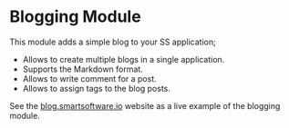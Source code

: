 # Blogging Module

This module adds a simple blog to your SS application;

* Allows to create multiple blogs in a single application.
* Supports the Markdown format.
* Allows to write comment for a post.
* Allows to assign tags to the blog posts.

See the [blog.smartsoftware.io](https://blog.smartsoftware.io/) website as a live example of the blogging module.